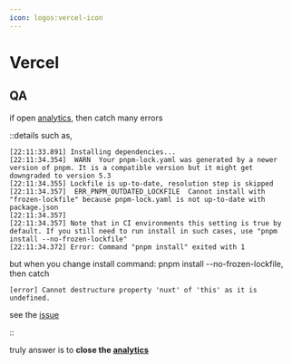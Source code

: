 ```yaml
---
icon: logos:vercel-icon
---
```


# Vercel

## QA

if open [analytics][analytics], then catch many errors

::details
such as,

```log
[22:11:33.891] Installing dependencies...
[22:11:34.354]  WARN  Your pnpm-lock.yaml was generated by a newer version of pnpm. It is a compatible version but it might get downgraded to version 5.3
[22:11:34.355] Lockfile is up-to-date, resolution step is skipped
[22:11:34.357]  ERR_PNPM_OUTDATED_LOCKFILE  Cannot install with "frozen-lockfile" because pnpm-lock.yaml is not up-to-date with package.json
[22:11:34.357] 
[22:11:34.357] Note that in CI environments this setting is true by default. If you still need to run install in such cases, use "pnpm install --no-frozen-lockfile"
[22:11:34.372] Error: Command "pnpm install" exited with 1
```

but when you change install command: pnpm install --no-frozen-lockfile, then catch

```log
[error] Cannot destructure property 'nuxt' of 'this' as it is undefined.
```

see the [issue](https://github.com/nuxt/framework/issues/9314#issuecomment-1327136918)

::

truly answer is to **close the [analytics][analytics]**

[analytics]: https://vercel.com/draugus/notes/analytics
